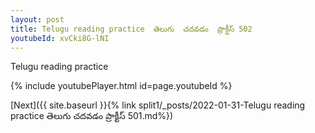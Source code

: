 ```yaml
---
layout: post
title: Telugu reading practice  తెలుగు  చదవడం  ప్రాక్టీస్ 502
youtubeId: xvCki8G-lNI
---
```

 
 
Telugu reading practice
 
 
 
 
 


{% include youtubePlayer.html id=page.youtubeId %}
 
[Next]({{ site.baseurl }}{% link  split1/_posts/2022-01-31-Telugu reading practice  తెలుగు  చదవడం  ప్రాక్టీస్ 501.md%})
 
